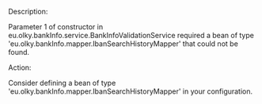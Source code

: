 Description:

Parameter 1 of constructor in eu.olky.bankInfo.service.BankInfoValidationService required a bean of type 'eu.olky.bankInfo.mapper.IbanSearchHistoryMapper' that could not be found.


Action:

Consider defining a bean of type 'eu.olky.bankInfo.mapper.IbanSearchHistoryMapper' in your configuration.
